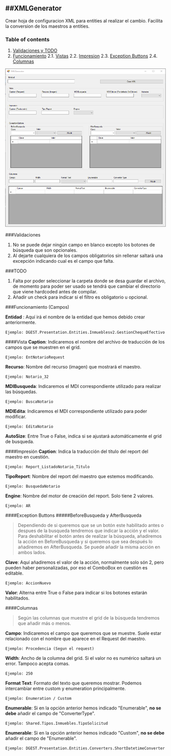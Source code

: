 ##XMLGenerator
---
Crear hoja de configuracion XML para entities al realizar el cambio. Facilita la conversion de los maestros a entities.

### Table of contents
1. [Validaciones y TODO](#validacionestodo)
2. [Funcionamiento](#funcionamiento)
    2.1. [Vistas](#vistas)
    2.2. [Impresion](#impresion)
    2.3. [Exception Buttons](#exceptionbuttons)
    2.4. [Columnas](#columnas)

![alt text](https://github.com/Xelarey97/XMLGenerator/blob/master/img/program.png?raw=true)

<a id="validacionestodo"></a>

###Validaciones 


1. No se puede dejar ningún campo en blanco excepto los botones de búsqueda que son opcionales.
2. Al dejarte cualquiera de los campos obligatorios sin rellenar saltará una excepción indicando cual es el campo que falta.

###TODO
1. Falta por poder seleccionar la carpeta donde se desa guardar el archivo, de momento para poder ser usado se tendrá que cambiar el directorio que viene hardcoded antes de compilar.
2. Añadir un check para indicar si el filtro es obligatorio u opcional.

<a id="funcionamiento"></a>

###Funcionamiento (Campos)

**Entidad** : Aquí irá el nombre de la entidad que hemos debido crear anteriormente.
```
Ejemplo: DGEST.Presentation.Entities.Inmueblesv2.GestionChequeEfectivo
```
<a id="vistas"></a>

####Vista
**Caption**: Indicaremos el nombre del archivo de traducción de los campos que se muestren en el grid.
```
Ejemplo: EntNotarioRequest
```
**Recurso**: Nombre del recurso (imagen) que mostrará el maestro.
```
Ejemplo: Notario_32
```
**MDIBusqueda**: Indicaremos el MDI correspondiente utilizado para realizar las búsquedas.
```
Ejemplo: BuscaNotario
```
**MDIEdita**: Indicaremos el MDI correspondiente utilizado para poder modificar.
```
Ejemplo: EditaNotario
```
**AutoSize**: Entre True o False, indica si se ajustará automáticamente el grid de busqueda.

<a id="impresion"></a>

####Impresión
**Caption**: Indica la traducción del título del report del maestro en cuestión.
```
Ejemplo: Report_ListadoNotario_Titulo
```
**TipoReport**: Nombre del report del maestro que estemos modificando.
```
Ejemplo: BusquedaNotario
```
**Engine**: Nombre del motor de creación del report. Solo tiene 2 valores.
```
Ejemplo: AR
```
<a id="exceptionbuttons"></a>

####Exception Buttons
#####BeforeBusqueda y AfterBusqueda
> Dependiendo de si queremos que se un botón este habilitado antes o despues de la busqueda tendremos que indicar la acción y el valor.
Para deshabilitar el botón antes de realizar la búsqueda, añadiremos la acción en BeforeBusqueda y si queremos que sea después lo añadiremos en AfterBusqueda. Se puede añadir la misma acción en ambos lados.

**Clave**: Aquí añadiremos el valor de la acción, normalmente solo són 2, pero pueden haber personalizadas, por eso el ComboBox en cuestión es editable.
```
Ejemplo: AccionNuevo
```
**Valor**: Alterna entre True o False para indicar si los botones estarán habilitados.

<a id="columnas"></a>

####Columnas
>Según las columnas que muestre el grid de la búsqueda tendremos que añadir más o menos.

**Campo**: Indicaremos el campo que queremos que se muestre. Suele estar relacionado con el nombre que aparece en el Request del maestro.
```
Ejemplo: Procedencia (Segun el request)
```
**Width**: Ancho de la columna del grid. Si el valor no es numérico saltará un error. Tampoco acepta comas.
```
Ejemplo: 250
```
**Format Text**: Formato del texto que queremos mostrar. Podemos intercambiar entre custom y enumeration principalmente.
```
Ejemplo: Enumeration / Custom
```

**Enumerable**: Si en la opción anterior hemos indicado "Enumerable", **no se debe** añadir el campo de "ConverterType".
```
Ejemplo: Shared.Tipos.Inmuebles.TipoSolicitud
```
**Enumerable**: Si en la opción anterior hemos indicado "Custom", **no se debe** añadir el campo de "Enumerable".
```
Ejemplo: DGEST.Presentation.Entities.Converters.ShortDatetimeConverter
```